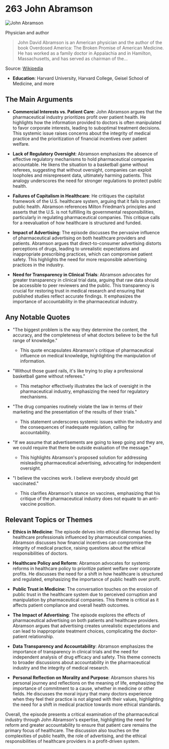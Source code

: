 # 263 John Abramson


![John Abramson](https://encrypted-tbn0.gstatic.com/licensed-image?q=tbn:ANd9GcSLUiLBmSEHVUd9trBIwGLY2MP9DkvBlMthOausU8_rgoZVdfqIQ9J5MMQUBMV6agUwC_ZL&s=19)

Physician and author

> John David Abramson is an American physician and the author of the book Overdosed America: The Broken Promise of American Medicine. He has worked as a family doctor in Appalachia and in Hamilton, Massachusetts, and has served as chairman of the...

Source: [Wikipedia](https://en.wikipedia.org/wiki/John_Abramson)

- **Education**: Harvard University, Harvard College, Geisel School of Medicine, and more


## The Main Arguments

- **Commercial Interests vs. Patient Care**: John Abramson argues that the pharmaceutical industry prioritizes profit over patient health. He highlights how the information provided to doctors is often manipulated to favor corporate interests, leading to suboptimal treatment decisions. This systemic issue raises concerns about the integrity of medical practice and the prioritization of financial incentives over patient welfare.

- **Lack of Regulatory Oversight**: Abramson emphasizes the absence of effective regulatory mechanisms to hold pharmaceutical companies accountable. He likens the situation to a basketball game without referees, suggesting that without oversight, companies can exploit loopholes and misrepresent data, ultimately harming patients. This analogy underscores the need for stronger regulations to protect public health.

- **Failures of Capitalism in Healthcare**: He critiques the capitalist framework of the U.S. healthcare system, arguing that it fails to protect public health. Abramson references Milton Friedman’s principles and asserts that the U.S. is not fulfilling its governmental responsibilities, particularly in regulating pharmaceutical companies. This critique calls for a reevaluation of how healthcare is structured and funded.

- **Impact of Advertising**: The episode discusses the pervasive influence of pharmaceutical advertising on both healthcare providers and patients. Abramson argues that direct-to-consumer advertising distorts perceptions of drugs, leading to unrealistic expectations and inappropriate prescribing practices, which can compromise patient safety. This highlights the need for more responsible advertising practices in the industry.

- **Need for Transparency in Clinical Trials**: Abramson advocates for greater transparency in clinical trial data, arguing that raw data should be accessible to peer reviewers and the public. This transparency is crucial for restoring trust in medical research and ensuring that published studies reflect accurate findings. It emphasizes the importance of accountability in the pharmaceutical industry.

## Any Notable Quotes

- "The biggest problem is the way they determine the content, the accuracy, and the completeness of what doctors believe to be the full range of knowledge."
  - This quote encapsulates Abramson's critique of pharmaceutical influence on medical knowledge, highlighting the manipulation of information.

- "Without those guard rails, it's like trying to play a professional basketball game without referees."
  - This metaphor effectively illustrates the lack of oversight in the pharmaceutical industry, emphasizing the need for regulatory mechanisms.

- "The drug companies routinely violate the law in terms of their marketing and the presentation of the results of their trials."
  - This statement underscores systemic issues within the industry and the consequences of inadequate regulation, calling for accountability.

- "If we assume that advertisements are going to keep going and they are, we could require that there be outside evaluation of the message."
  - This highlights Abramson's proposed solution for addressing misleading pharmaceutical advertising, advocating for independent oversight.

- "I believe the vaccines work. I believe everybody should get vaccinated."
  - This clarifies Abramson's stance on vaccines, emphasizing that his critique of the pharmaceutical industry does not equate to an anti-vaccine position.

## Relevant Topics or Themes

- **Ethics in Medicine**: The episode delves into ethical dilemmas faced by healthcare professionals influenced by pharmaceutical companies. Abramson discusses how financial incentives can compromise the integrity of medical practice, raising questions about the ethical responsibilities of doctors.

- **Healthcare Policy and Reform**: Abramson advocates for systemic reforms in healthcare policy to prioritize patient welfare over corporate profits. He discusses the need for a shift in how healthcare is structured and regulated, emphasizing the importance of public health over profit.

- **Public Trust in Medicine**: The conversation touches on the erosion of public trust in the healthcare system due to perceived corruption and manipulation by pharmaceutical companies. This theme is critical as it affects patient compliance and overall health outcomes.

- **The Impact of Advertising**: The episode explores the effects of pharmaceutical advertising on both patients and healthcare providers. Abramson argues that advertising creates unrealistic expectations and can lead to inappropriate treatment choices, complicating the doctor-patient relationship.

- **Data Transparency and Accountability**: Abramson emphasizes the importance of transparency in clinical trials and the need for independent analysis of drug efficacy and safety. This theme connects to broader discussions about accountability in the pharmaceutical industry and the integrity of medical research.

- **Personal Reflection on Morality and Purpose**: Abramson shares his personal journey and reflections on the meaning of life, emphasizing the importance of commitment to a cause, whether in medicine or other fields. He discusses the moral injury that many doctors experience when they feel their practice is not aligned with their values, highlighting the need for a shift in medical practice towards more ethical standards.

Overall, the episode presents a critical examination of the pharmaceutical industry through John Abramson's expertise, highlighting the need for reform and greater accountability to ensure that patient care remains the primary focus of healthcare. The discussion also touches on the complexities of public health, the role of advertising, and the ethical responsibilities of healthcare providers in a profit-driven system.